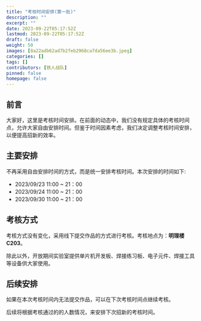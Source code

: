 ```yaml
---
title: "考核时间安排(第一批)"
description: ""
excerpt: ""
date: 2023-09-22T05:17:52Z
lastmod: 2023-09-22T05:17:52Z
draft: false
weight: 50
images: [8a22adb62ad7b2feb2968ca7da56ee3b.jpeg]
categories: []
tags: []
contributors: [铁人战队]
pinned: false
homepage: false
---
```



## 前言

大家好，这里是考核时间安排。在前面的动态中，我们没有规定具体的考核时间点，允许大家自由安排时间。但鉴于时间因素考虑，我们决定调整考核时间安排，以便提高招新的效率。


## 主要安排

不再采用自由安排时间的方式，而是统一安排考核时间。本次安排的时间如下:

- 2023/09/23 11:00 ~ 21：00
- 2023/09/24 11:00 ~ 21：00
- 2023/09/30 11:00 ~ 21：00

## 考核方式

考核方式没有变化，采用线下提交作品的方式进行考核。考核地点为：**明理楼 C203**。

除此以外，开放期间实验室提供单片机开发板、焊接练习板、电子元件、焊接工具等设备供大家使用。


## 后续安排

如果在本次考核时间内无法提交作品，可以在下次考核时间点继续考核。   

后续将根据考核通过的的人数情况，来安排下次招新的考核时间。
